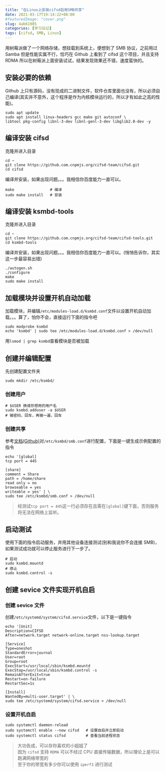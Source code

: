 ```yaml
---
title: "在Linux上安装cifsd启用SMB共享"
date: 2021-03-17T19:14:22+08:00
#featuredImage: "cover.png"
slug: 4ab61985
categories: [学习日记]
tags: [cifsd, SMB, Linux]
---
```


用树莓派做了一个网络存储，想挂载到系统上，便想到了 SMB 协议，之前用过 Samba 但是性能实属不行，恰巧在 Github 上看到了 cifsd 这个项目，并且支持 RDMA 所以在树莓派上面安装试试，结果发现效果还不错，速度蛮快的。

<!--more-->

## 安装必要的依赖

Github 上只有源码，没有现成的二进制文件，软件仓库里面也没有，所以必须自己编译(其实并不意外，这个程序是作为内核模块运行的，所以才有如此之高的性能)。

```shell
sudo apt update
sudo apt install linux-headers gcc make git autoconf \
libtool pkg-config libnl-3-dev libnl-genl-3-dev libglib2.0-dev -y
```

## 编译安装 cifsd

克隆并进入目录

```shell
cd ~
git clone https://github.com.cnpmjs.org/cifsd-team/cifsd.git
cd cifsd
```

编译并安装，如果出现问题。。。我相信你百度能力一直可以。

```shell
make                # 编译
sudo make install   # 安装
```

## 编译安装 ksmbd-tools

克隆并进入目录

```shell
cd ~
git clone https://github.com.cnpmjs.org/cifsd-team/cifsd-tools.git
cd ksmbd-tools
```

编译并安装，如果出现问题。。。我相信你百度能力一直可以。(悄悄告诉你，其实这一步最容易出错)

```shell
./autogen.sh
./configure
make
sudo make install
```

## 加载模块并设置开机自动加载

加载模块，并编辑`/etc/modules-load.d/ksmbd.conf`文件以设置开机自动加载。。。算了，怕你不会，直接运行下面的指令吧

```shell
sudo modprobe ksmbd
echo 'ksmbd' | sudo tee /etc/modules-load.d/ksmbd.conf > /dev/null
```

用`lsmod | grep ksmbd`查看模块是否被加载

## 创建并编辑配置

先创建配置文件夹

```shell
sudo mkdir /etc/ksmbd/
```

### 创建用户

```shell
# $USER 换成你想用的用户名
sudo ksmbd.adduser -a $USER
# 输密码，回车，再输一遍，回车
```

### 创建共享

参考[文档(Github)](https://github.com/cifsd-team/ksmbd-tools/blob/master/Documentation/configuration.txt)对`/etc/ksmbd/smb.conf`进行配置，下面是一键生成示例配置的指令

```shell
echo '[global]
tcp port = 445

[share]
comment = Share
path = /home/share
read only = no
browseable = yes
writeable = yes' | \
sudo tee /etc/ksmbd/smb.conf > /dev/null
```

> 经测试`tcp port = 445`这一行必须存在且需在`[global]`键下面，否则服务将无法在网络上监听。

## 启动测试

使用下面的指令启动服务，并用其他设备连接测试(别和我说你不会连接 SMB)，如果测试成功就可以停止服务进行下一步了。

```shell
# 启动
sudo ksmbd.mountd
# 停止
sudo ksmbd.control -s
```

## 创建 sevice 文件实现开机自启

### 创建 sevice 文件

创建`/etc/systemd/system/cifsd.service`文件，以下是一键指令

```shell
echo '[Unit]
Description=CIFSD
After=network.target network-online.target nss-lookup.target

[Service]
Type=oneshot
StandardError=journal
User=root
Group=root
ExecStart=/usr/local/sbin/ksmbd.mountd
ExecStop=/usr/local/sbin/ksmbd.control -s
RemainAfterExit=true
Restart=on-failure
RestartSec=1s

[Install]
WantedBy=multi-user.target' | \
sudo tee /etc/systemd/system/cifsd.service > /dev/null
```

### 设置开机自启

```shell
sudo systemctl daemon-reload
sudo systemctl enable --now cifsd   # 设置自启并立即启动
sudo systemctl status cifsd         # 查看当前进程状态
```

> 大功告成，可以存你喜欢的小姐姐了  
> 因为 `cifsd` 支持 `RDMA` 可以不经过 CPU 直接传输数据，所以理论上是可以跑满网络带宽的  
> 至于你的带宽有多少你可以使用 `iperf3` 进行测试
